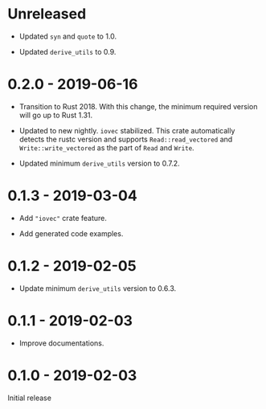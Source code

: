 # Unreleased

* Updated `syn` and `quote` to 1.0.

* Updated `derive_utils` to 0.9.

# 0.2.0 - 2019-06-16

* Transition to Rust 2018. With this change, the minimum required version will go up to Rust 1.31.

* Updated to new nightly. `iovec` stabilized. This crate automatically detects the rustc version and supports `Read::read_vectored` and `Write::write_vectored` as the part of `Read` and `Write`.

* Updated minimum `derive_utils` version to 0.7.2.

# 0.1.3 - 2019-03-04

* Add `"iovec"` crate feature.

* Add generated code examples.

# 0.1.2 - 2019-02-05

* Update minimum `derive_utils` version to 0.6.3.

# 0.1.1 - 2019-02-03

* Improve documentations.

# 0.1.0 - 2019-02-03

Initial release
